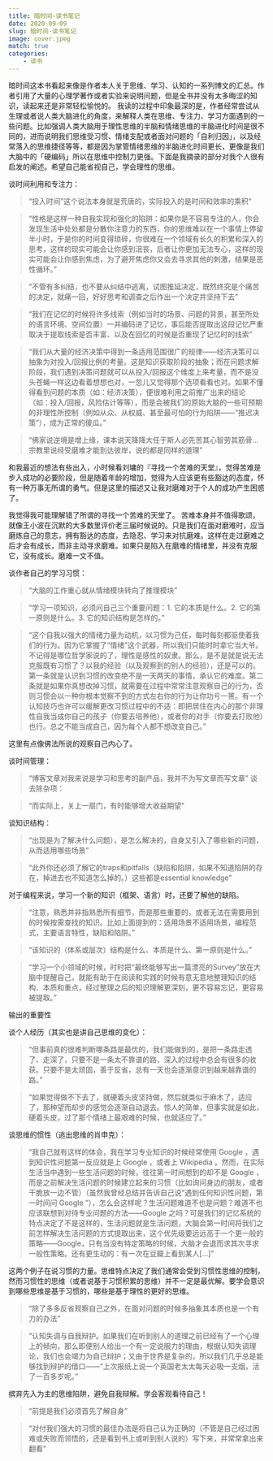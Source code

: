 ```yaml
---
title: 暗时间-读书笔记
date: 2020-09-09
slug: 暗时间-读书笔记
image: cover.jpeg
match: true
categories:
    - 读书
---
```


暗时间这本书看起来像是作者本人关于思维、学习、认知的一系列博文的汇总。作者引用了大量的心理学著作或者实验来说明问题，但是全书并没有太多晦涩的知识，读起来还是非常轻松愉悦的。
我读的过程中印象最深的是，作者经常尝试从生理或者说人类大脑进化的角度，来解释人类在思维、专注力、学习方面遇到的一些问题。比如强调人类大脑用于理性思维的半脑和情绪思维的半脑进化时间是很不同的，进而说明我们思维受习惯、情绪支配或者面对问题的「自利归因」，以及经常落入的思维捷径等等，都是因为掌管情绪思维的半脑进化时间更长，更像是我们大脑中的「硬编码」所以在思维中控制力更强。下面是我摘录的部分对我个人很有启发的阐述。希望自己能省视自己，学会理性的思维。

谈时间利用和专注力：
> “投入时间”这个说法本身就是荒唐的，实际投入的是时间和效率的乘积”

> “性格是这样一种自我实现和强化的陷阱：如果你是不容易专注的人，你会发现生活中处处都是分散你注意力的东西，你的思维难以在一个事情上停留半小时，于是你的时间变得琐碎，你很难在一个领域有长久的积累和深入的思考，这样的现实可能会让你感到沮丧，后者让你更加无法专心，这样的现实可能会让你感到焦虑，为了避开焦虑你又会去寻求其他的刺激，结果是恶性循环。”

> “不管有多纠结，也不要从纠结中逃离，试图推延决定，既然终究是个痛苦的决定，就痛一回，好好思考和调查之后作出一个决定并坚持下去”

> “我们在记忆的时候将许多线索（例如当时的场景、问题的背景，甚至所处的语言环境、空间位置）一并编码进了记忆，事后能否提取出这段记忆严重取决于提取线索是否丰富、以及在回忆的时候是否重现了记忆时的线索”

> “我们从大量的经济决策中得到一条适用范围很广的规律——经济决策可以抽象为对投入/回报比例的考量。这是知识获取阶段的抽象；而在问题求解阶段，我们遇到决策问题就可以从投入/回报这个维度上来考量，而不是没头苍蝇一样这边看着想想也对，一忽儿又觉得那个选项看看也对。如果不懂得看到问题的本质（如：经济决策），便很难利用之前推广出来的结论（如：投入/回报，风险估计等等），而是会被我们的原始大脑的一些可预期的非理性所控制（例如从众、从权威、甚至最可怕的行为陷阱——“推迟决策”），成为正常的傻瓜。”

> “佛家说逆境是增上缘，课本说天降降大任于斯人必先苦其心智劳其筋骨…宗教里说经受磨难才能到达彼岸，说的都是同样的道理”
> 
和我最近的想法有些出入，小时候看刘墉的『寻找一个苦难的天堂』，觉得苦难是步入成功的必要阶段，但是随着年龄的增加，觉得为人应该更有些豁达的态度，怀有一种万事无所谓的勇气。但是这里的描述又让我对磨难对于个人的成功产生困惑了。

我觉得我可能理解错了所谓的寻找一个苦难的天堂了。
苦难本身并不值得歌颂，就像王小波在沉默的大多数里评价老三届时候说的。只是我们在面对磨难时，应当磨炼自己的意志，拥有豁达的态度，去隐忍、学习来对抗磨难。这样在走过磨难之后才会有成长，而非主动寻求磨难。如果只是陷入在磨难的情绪里，并没有克服它，没有成长。磨难一文不值。

谈作者自己的学习习惯：
> “大脑的工作重心就从情绪模块转向了推理模块”


> “学习一项知识，必须问自己三个重要问题：1. 它的本质是什么。2. 它的第一原则是什么。3. 它的知识结构是怎样的。”

>“这个自我以强大的情绪力量为动机，以习惯为己任，每时每刻都驱使着我们的行为。因为它掌握了“情绪”这个武器，所以我们只能时时拿它当大爷。不记得是哪位哲学家说的了，理性是感性的奴隶。那么，是不是就是说无法克服既有习惯了？以我的经验（以及观察到的别人的经验），还是可以的。第一条就是认识到习惯的改变绝不是一天两天的事情，承认它的难度。第二条就是如果你真想改掉习惯，就需要在过程中常常注意观察自己的行为，否则习惯会以一种你根本觉察不到的方式左右你的行为让你功亏一篑。有一个认知技巧也许可以缓解更改习惯过程中的不适：即把居住在内心的那个非理性自我当成你自己的孩子（你要去培养他），或者你的对手（你要去打败他）也行。总之不能当成自己，因为每个人都不想改变自己。”

这里有点像佛法所说的观察自己内心了。

谈时间管理：
>“博客文章对我来说是学习和思考的副产品，我并不为写文章而写文章”
谈去除杂项：

>“而实际上，关上一扇门，有时能够增大收益期望”

谈知识结构：
>“出现是为了解决什么问题），是怎么解决的，自身又引入了哪些新的问题，从而适用哪些场景”

>“此外你还必须了解它的traps和pitfalls（缺陷和陷阱，如果不知道陷阱的存在，掉进去也不知道怎么掉的。）这些都是essential knowledge”

对于编程来说，学习一个新的知识（框架、语言）时，还要了解他的缺陷。

>“注意，熟悉并非指熟悉所有细节，而是那些重要的，或者无法在需要用到的时候按需查找的知识。比如上面提到的：适用场景不适用场景，编程范式，主要语言特性，缺陷和陷阱。”

>“该知识的（体系或层次）结构是什么、本质是什么、第一原则是什么。”

>“学习一个小领域的时候，时时把“最终能够写出一篇漂亮的Survey”放在大脑中提醒自己，就能有助于在阅读和实践的时候有意无意地整理知识的结构、本质和重点，经过整理之后的知识理解更深刻，更不容易忘记，更容易被提取。”

输出的重要性

谈个人经历（其实也是讲自己思维的变化）：
>“但事前真的很难判断哪条路是最优的，我们能做到的，是把一条路走透了、走深了，只要不是一条太不靠谱的路，深入的过程中总会有很多的收获。只要不是太顽固，善于反省，总有一天也会逐渐意识到越来越靠谱的路。”

>“如果觉得做不下去了，就硬着头皮坚持做，然后就类似于麻木了，适应了，那种望而却步的感觉会逐渐自动退去。惊人的简单，但事实就是如此，硬着头皮，过了那个情绪上最艰难的时候，也就适应了。”

谈思维的惯性（逃出思维的肖申克）：
>“我自己就有这样的体会，我在学习专业知识的时候经常使用 Google ，遇到知识性问题第一反应就是上 Google ，或者上 Wikipedia 。然而，在实际生活当中遇到一些生活问题的时候，往往第一时间想到的却不是 Google ，而是之前解决生活问题的时候建立起来的习惯（比如询问身边的朋友，或者干脆放一边不管）（虽然我曾经总结并告诉自己说“遇到任何知识性问题，第一时间问 Google ”），怎么会这样呢？生活问题难道不也是问题？难道不也应该联想到对待专业问题的方法——Google 之吗？可是我们的记忆系统的特点决定了不是这样的，生活问题就是生活问题，大脑会第一时间将我们之前怎样解决生活问题的方式提取出来，这个优先级要远远高于一个更一般的策略——Google，只有当没有特定策略的时候，大脑才会退而求其次寻求一般性策略。还有更生动的：有一次在豆瓣上看到某人[…]”

这两个例子在说习惯的力量。思维特点决定了我们通常会受到习惯性思维的控制，然而习惯性的思维（或者说基于习惯积累的思维）并不一定是最优解。要学会意识到哪些思维是基于习惯的，哪些是基于理性的更好的思维。

>“除了多多反省观察自己之外，在面对问题的时候多抽象其本质也是一个有力的办法”

>“认知失调与自我辩护。如果我们在听到别人的道理之前已经有了一个心理上的倾向，那么即便别人给出一个有一定说服力的理由，根据认知失调理论，我们也会竭力为自己辩护；又由于世界是复杂的，所以我们几乎总是能够找到辩护的借口——“上次报纸上说一个英国老太太每天必吸一支烟，活了一百多岁呢。”

摈弃先入为主的思维陷阱，避免自我辩解。学会客观看待自己！

>“前提是我们必须首先了解自身”

>“对付我们强大的习惯的最佳办法是将自己认为正确的（不管是自己经过困难或失败而领悟的，还是看到书上或听到别人说的）写下来，并常常拿出来翻看”


